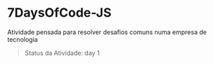# 7DaysOfCode-JS

Atividade pensada para resolver desafios comuns numa empresa de tecnologia
>Status da Atividade: day 1
